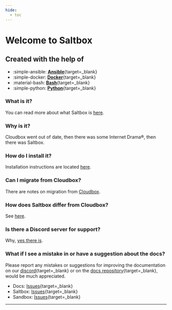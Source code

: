 ```yaml
---
hide:
  - toc
---
```

# Welcome to Saltbox

## Created with the help of

<div style="max-width: 800px" class="grid cards" markdown>

- :simple-ansible: [__Ansible__](https://www.ansible.com/){target=_blank}
- :simple-docker: [__Docker__](https://www.docker.com/){target=_blank}
- :material-bash: [__Bash__](https://www.gnu.org/software/bash/){target=_blank}
- :simple-python: [__Python__](https://www.python.org/){target=_blank}

</div>

### What is it?

You can read more about what Saltbox is [here](saltbox/basics/basics.md).

### Why is it?

Cloudbox went out of date, then there was some Internet Drama®, then there was Saltbox.

### How do I install it?

Installation instructions are located [here](saltbox/prerequisites/prerequisites.md).

### Can I migrate from Cloudbox?

There are notes on migration from [Cloudbox](reference/guides/cloudbox.md).

### How does Saltbox differ from Cloudbox?

See [here](reference/saltbox-vs-cloudbox.md).

### Is there a Discord server for support?

Why, [yes there is](https://discord.gg/ugfKXpFND8).

### What if I see a mistake in or have a suggestion about the docs?

Please report any mistakes or suggestions for improving the documentation on our [discord](https://discord.gg/ugfKXpFND8){target=_blank} or on the [docs repository](https://github.com/saltyorg/docs){target=_blank}, would be much appreciated.

- Docs: [Issues](https://github.com/saltyorg/docs/issues){target=_blank}
- Saltbox: [Issues](https://github.com/saltyorg/Saltbox/issues){target=_blank}
- Sandbox: [Issues](https://github.com/saltyorg/Sandbox/issues){target=_blank}

---
